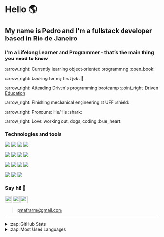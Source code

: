 # Hello :earth_americas:
## My name is Pedro and I'm a fullstack developer based in Rio de Janeiro
### I'm a Lifelong Learner and Programmer - that’s the main thing you need to know

<!--- <p align="left"> :arrow_right: You can find my projects here (portfolio in production!) :smile: </p> --->
<p align="left"> :arrow_right: Currently learning object-oriented programming :open_book: </p>
<p align="left"> :arrow_right: Looking for my first job. 🔭  </p>
<p align="left"> :arrow_right: Attending Driven's programming bootcamp :point_right: <a href="https://www.driven.com.br/">Driven Education</a></p>
<p align="left"> :arrow_right: Finishing mechanical engineering at UFF :shield: </p>
<p align="left"> :arrow_right: Pronouns: He/His :shark: </p>
<p align="left"> :arrow_right: Love: working out, dogs, coding :blue_heart: </p>

### <p align="left">Technologies and tools</p>
<p>
<img src="https://img.shields.io/badge/-html5-000000?style=for-the-badge" />
<img src="https://img.shields.io/badge/-css3-blue?style=for-the-badge" />
<img src="https://img.shields.io/badge/-javascript-000000?style=for-the-badge" />
<img src="https://img.shields.io/badge/-react-blue?style=for-the-badge" />
</p>
<p>
<img src="https://img.shields.io/badge/-nodejs-000000?style=for-the-badge" />
<img src="https://img.shields.io/badge/-express-blue?style=for-the-badge" />
<img src="https://img.shields.io/badge/-typescript-000000?style=for-the-badge" />
<img src="https://img.shields.io/badge/-Object_Oriented_Programming-blue?style=for-the-badge" />
</p>
<p>
<img src="https://img.shields.io/badge/-postgresql-blue?style=for-the-badge" />
<img src="https://img.shields.io/badge/-typeorm-000000?style=for-the-badge" />
<img src="https://img.shields.io/badge/-jest-blue?style=for-the-badge" />
<img src="https://img.shields.io/badge/-cypress-000000?style=for-the-badge" />
</p>
<p>
<img src="https://img.shields.io/badge/-git-000000?style=for-the-badge" />
<img src="https://img.shields.io/badge/-trello-blue?style=for-the-badge" />
<img src="https://img.shields.io/badge/-slack-000000?style=for-the-badge" />
</p>

### Say hi! :wave:
[<img align="left" alt="LinkedIn" width="22px" src="https://cdn.jsdelivr.net/npm/simple-icons@v3/icons/linkedin.svg" />][linkedin]
[<img align="left" alt="Instagram" width="22px" src="https://cdn.jsdelivr.net/npm/simple-icons@v3/icons/instagram.svg" />][instagram]
<a href="mailto:pmafrarm@gmail.com"><img width="24px" src="https://cdn.jsdelivr.net/npm/simple-icons@v3/icons/gmail.svg" width="30px" /></a>
> pmafrarm@gmail.com

---

<details>
  <summary>:zap: GitHub Stats</summary>
  <img align="left" alt="Pedro's GitHub Stats" src="https://github-readme-stats.vercel.app/api?username=PMafra&show_icons=true&hide_border=true" />
</details>
<details>
  <summary>:zap: Most Used Languages</summary>
<img align="left" alt="Pedro's GitHub Top Languages" src="https://github-readme-stats.vercel.app/api/top-langs/?username=PMafra" />
</details>

[gmail]: pmafrarm@gmail.com
[linkedin]: https://www.linkedin.com/in/pedro-mafra-de-rezende-marques-01371920a/
[instagram]: https://www.instagram.com/pedro_mafra_/
[driven]: https://www.driven.com.br/?utm_source=search&utm_medium=google-ads&utm_campaign=branding&gclid=Cj0KCQiAys2MBhDOARIsAFf1D1cPfZuoGYPXcBUJmGZxSPCAl0gcedb9Ejd6_Kk37emmVASLlpc_xEUaAqsIEALw_wcB
